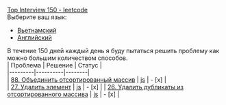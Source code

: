 [Top Interview 150 - leetcode](https://leetcode.com/studyplan/top-interview-150/)  
Выберите ваш язык:

- [Вьетнамский](README_vi.md)
- [Английский](README.md)

В течение 150 дней каждый день я буду пытаться решить проблему как можно большим количеством способов.  
| Проблема | Решение | Статус |  
|---------|----------|--------|  
| [88. Объединить отсортированный массив](https://leetcode.com/problems/merge-sorted-array/description/?envType=study-plan-v2&envId=top-interview-150) | [js](./88.%20Merge%20Sorted%20Array/README.md) | - [х] |  
| [27. Удалить элемент](https://leetcode.com/problems/remove-element/description/?envType=study-plan-v2&envId=top-interview-150) | [js](27.%20Remove%20Element/README.md) | - [x] |
| [26. Удалить дубликаты из отсортированного массива](https://leetcode.com/problems/remove-dudicates-from-sorted-array/description/?envType=study-plan-v2&envId=top-interview-150) | [js](26.%20Remove%20Duplicates%20from%20Sorted%20Array/README.md) | - [x] |
